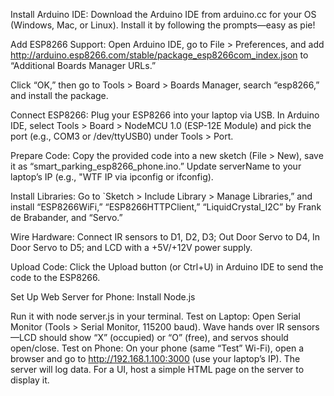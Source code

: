 Install Arduino IDE: Download the Arduino IDE from arduino.cc for your OS (Windows, Mac, or Linux). Install it by following the prompts—easy as pie!

Add ESP8266 Support: Open Arduino IDE, go to File > Preferences, and add http://arduino.esp8266.com/stable/package_esp8266com_index.json to “Additional Boards Manager URLs.” 

Click “OK,” then go to Tools > Board > Boards Manager, search “esp8266,” and install the package. 

Connect ESP8266: Plug your ESP8266 into your laptop via USB. In Arduino IDE, select Tools > Board > NodeMCU 1.0 (ESP-12E Module) and pick the port (e.g., COM3 or /dev/ttyUSB0) under Tools > Port.

Prepare Code: Copy the provided code into a new sketch (File > New), save it as “smart_parking_esp8266_phone.ino.” Update serverName to your laptop’s IP (e.g., "WTF IP via ipconfig or ifconfig).

Install Libraries: Go to `Sketch > Include Library > Manage Libraries,” and install “ESP8266WiFi,” “ESP8266HTTPClient,” “LiquidCrystal_I2C” by Frank de Brabander, and “Servo.”

Wire Hardware: Connect IR sensors to D1, D2, D3; Out Door Servo to D4, In Door Servo to D5; and LCD with a +5V/+12V power supply.

Upload Code: Click the Upload button (or Ctrl+U) in Arduino IDE to send the code to the ESP8266. 

Set Up Web Server for Phone: Install Node.js


Run it with node server.js in your terminal.
Test on Laptop: Open Serial Monitor (Tools > Serial Monitor, 115200 baud). Wave hands over IR sensors—LCD should show “X” (occupied) or “O” (free), and servos should open/close.
Test on Phone: On your phone (same “Test” Wi-Fi), open a browser and go to http://192.168.1.100:3000 (use your laptop’s IP). The server will log data. For a UI, host a simple HTML page on the server to display it.
